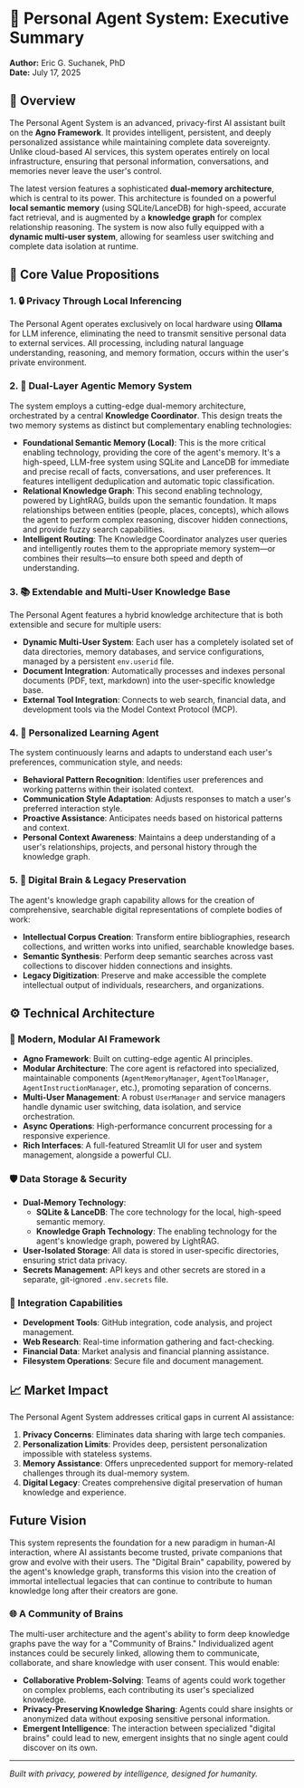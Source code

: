 # 🤖 Personal Agent System: Executive Summary

**Author:** Eric G. Suchanek, PhD  
**Date:** July 17, 2025

## 🌟 Overview

The Personal Agent System is an advanced, privacy-first AI assistant built on the **Agno Framework**. It provides intelligent, persistent, and deeply personalized assistance while maintaining complete data sovereignty. Unlike cloud-based AI services, this system operates entirely on local infrastructure, ensuring that personal information, conversations, and memories never leave the user's control.

The latest version features a sophisticated **dual-memory architecture**, which is central to its power. This architecture is founded on a powerful **local semantic memory** (using SQLite/LanceDB) for high-speed, accurate fact retrieval, and is augmented by a **knowledge graph** for complex relationship reasoning. The system is now also fully equipped with a **dynamic multi-user system**, allowing for seamless user switching and complete data isolation at runtime.

## 💎 Core Value Propositions

### 1. 🔒 Privacy Through Local Inferencing

The Personal Agent operates exclusively on local hardware using **Ollama** for LLM inference, eliminating the need to transmit sensitive personal data to external services. All processing, including natural language understanding, reasoning, and memory formation, occurs within the user's private environment.

### 2. 🧠 Dual-Layer Agentic Memory System

The system employs a cutting-edge dual-memory architecture, orchestrated by a central **Knowledge Coordinator**. This design treats the two memory systems as distinct but complementary enabling technologies:

-   **Foundational Semantic Memory (Local)**: This is the more critical enabling technology, providing the core of the agent's memory. It's a high-speed, LLM-free system using SQLite and LanceDB for immediate and precise recall of facts, conversations, and user preferences. It features intelligent deduplication and automatic topic classification.
-   **Relational Knowledge Graph**: This second enabling technology, powered by LightRAG, builds upon the semantic foundation. It maps relationships between entities (people, places, concepts), which allows the agent to perform complex reasoning, discover hidden connections, and provide fuzzy search capabilities.
-   **Intelligent Routing**: The Knowledge Coordinator analyzes user queries and intelligently routes them to the appropriate memory system—or combines their results—to ensure both speed and depth of understanding.

### 3. 📚 Extendable and Multi-User Knowledge Base

The Personal Agent features a hybrid knowledge architecture that is both extensible and secure for multiple users:

-   **Dynamic Multi-User System**: Each user has a completely isolated set of data directories, memory databases, and service configurations, managed by a persistent `env.userid` file.
-   **Document Integration**: Automatically processes and indexes personal documents (PDF, text, markdown) into the user-specific knowledge base.
-   **External Tool Integration**: Connects to web search, financial data, and development tools via the Model Context Protocol (MCP).

### 4. 🎯 Personalized Learning Agent

The system continuously learns and adapts to understand each user's preferences, communication style, and needs:

-   **Behavioral Pattern Recognition**: Identifies user preferences and working patterns within their isolated context.
-   **Communication Style Adaptation**: Adjusts responses to match a user's preferred interaction style.
-   **Proactive Assistance**: Anticipates needs based on historical patterns and context.
-   **Personal Context Awareness**: Maintains a deep understanding of a user's relationships, projects, and personal history through the knowledge graph.

### 5. 🧬 Digital Brain & Legacy Preservation

The agent's knowledge graph capability allows for the creation of comprehensive, searchable digital representations of complete bodies of work:

-   **Intellectual Corpus Creation**: Transform entire bibliographies, research collections, and written works into unified, searchable knowledge bases.
-   **Semantic Synthesis**: Perform deep semantic searches across vast collections to discover hidden connections and insights.
-   **Legacy Digitization**: Preserve and make accessible the complete intellectual output of individuals, researchers, and organizations.

## ⚙️ Technical Architecture

### 🚀 Modern, Modular AI Framework

-   **Agno Framework**: Built on cutting-edge agentic AI principles.
-   **Modular Architecture**: The core agent is refactored into specialized, maintainable components (`AgentMemoryManager`, `AgentToolManager`, `AgentInstructionManager`, etc.), promoting separation of concerns.
-   **Multi-User Management**: A robust `UserManager` and service managers handle dynamic user switching, data isolation, and service orchestration.
-   **Async Operations**: High-performance concurrent processing for a responsive experience.
-   **Rich Interfaces**: A full-featured Streamlit UI for user and system management, alongside a powerful CLI.

### 🛡️ Data Storage & Security

-   **Dual-Memory Technology**:
    -   **SQLite & LanceDB**: The core technology for the local, high-speed semantic memory.
    -   **Knowledge Graph Technology**: The enabling technology for the agent's knowledge graph, powered by LightRAG.
-   **User-Isolated Storage**: All data is stored in user-specific directories, ensuring strict data privacy.
-   **Secrets Management**: API keys and other secrets are stored in a separate, git-ignored `.env.secrets` file.

### 🔗 Integration Capabilities

-   **Development Tools**: GitHub integration, code analysis, and project management.
-   **Web Research**: Real-time information gathering and fact-checking.
-   **Financial Data**: Market analysis and financial planning assistance.
-   **Filesystem Operations**: Secure file and document management.

## 📈 Market Impact

The Personal Agent System addresses critical gaps in current AI assistance:

1.  **Privacy Concerns**: Eliminates data sharing with large tech companies.
2.  **Personalization Limits**: Provides deep, persistent personalization impossible with stateless systems.
3.  **Memory Assistance**: Offers unprecedented support for memory-related challenges through its dual-memory system.
4.  **Digital Legacy**: Creates comprehensive digital preservation of human knowledge and experience.

## Future Vision

This system represents the foundation for a new paradigm in human-AI interaction, where AI assistants become trusted, private companions that grow and evolve with their users. The "Digital Brain" capability, powered by the agent's knowledge graph, transforms this vision into the creation of immortal intellectual legacies that can continue to contribute to human knowledge long after their creators are gone.

### 🌐 A Community of Brains

The multi-user architecture and the agent's ability to form deep knowledge graphs pave the way for a "Community of Brains." Individualized agent instances could be securely linked, allowing them to communicate, collaborate, and share knowledge with user consent. This would enable:

-   **Collaborative Problem-Solving**: Teams of agents could work together on complex problems, each contributing its user's specialized knowledge.
-   **Privacy-Preserving Knowledge Sharing**: Agents could share insights or anonymized data without exposing sensitive personal information.
-   **Emergent Intelligence**: The interaction between specialized "digital brains" could lead to new, emergent insights that no single agent could discover on its own.

---

*Built with privacy, powered by intelligence, designed for humanity.*

